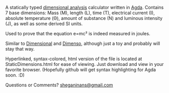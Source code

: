 A statically typed [dimensional analysis](https://en.wikipedia.org/wiki/Dimensional_analysis) calculator written in [Agda](http://wiki.portal.chalmers.se/agda/pmwiki.php). Contains 7 base dimensions: Mass (M), length (L), time (T), electrical current (I), absolute temperature (Θ), amount of substance (N) and luminous intensity (J), as well as some derived SI units.

Used to prove that the equation e=mc² is indeed measured in joules.

Similar to [Dimensional](http://hackage.haskell.org/package/dimensional-0.12.1.1) and [Dimenso](http://dimenso.sourceforge.net/), although just a toy and probably will stay that way.

Hyperlinked, syntax-colored, html version of the file is located at StaticDimensions.html for ease of viewing. Just download and view in your favorite browser. (Hopefully github will get syntax highlighting for Agda soon. :D)

Questions or Comments? sheganinans@gmail.com